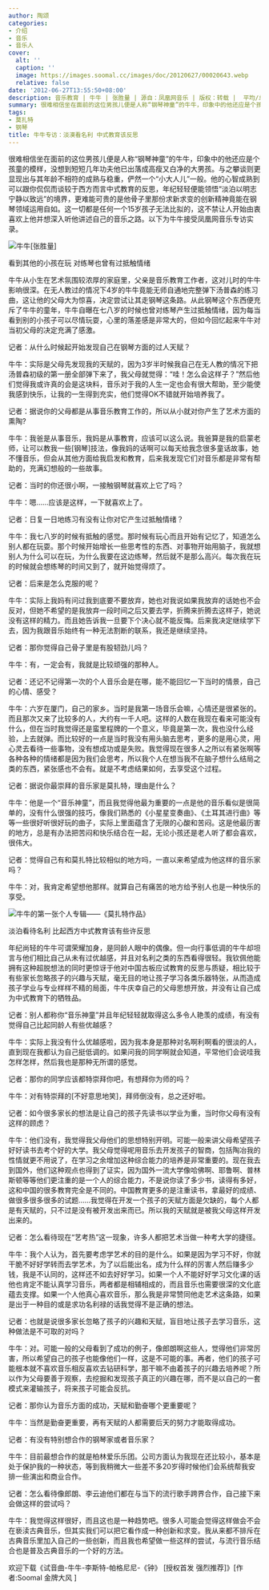 ```yaml
---
author: 陶颂
categories:
- 介绍
- 音乐
- 音乐人
cover:
  alt: ''
  caption: ''
  image: https://images.soomal.cc/images/doc/20120627/00020643.webp
  relative: false
date: '2012-06-27T13:55:50+08:00'
description: 音乐教育 | 牛牛 | 张胜量 | 源自：凤凰网音乐 | 版权：转载 |  平均/总评分：10.00/10
summary: 很难相信坐在面前的这位男孩儿便是人称“钢琴神童”的牛牛，印象中的他还应是个孩童的模样，没想到短短几年功夫他已出落成高瘦又白净的大男孩。与之攀谈则更显现出与其年龄不相符的成熟与稳重，俨然一个“小大人儿”一般。他的心智成熟到可以跟你侃侃而谈较于西方而言中式教育的反思……
tags:
- 莫扎特
- 钢琴
title: 牛牛专访：淡漠看名利 中式教育该反思
---
```


很难相信坐在面前的这位男孩儿便是人称“钢琴神童”的牛牛，印象中的他还应是个孩童的模样，没想到短短几年功夫他已出落成高瘦又白净的大男孩。与之攀谈则更显现出与其年龄不相符的成熟与稳重，俨然一个“小大人儿”一般。他的心智成熟到可以跟你侃侃而谈较于西方而言中式教育的反思，年纪轻轻便能领悟“淡泊以明志宁静以致远”的境界，更难能可贵的是他骨子里那份求新求变的创新精神竟能在钢琴领域运用自如。这一切都是任何一个15岁孩子无法比拟的，这不禁让人开始由衷喜欢上他并想深入听他讲述自己的音乐之路。以下为牛牛接受凤凰网音乐专访实录。

![牛牛[张胜量]](https://images.soomal.cc/images/doc/20120627/00020643.webp)





看到其他的小孩在玩 对练琴也曾有过抵触情绪

牛牛从小生在艺术氛围较浓厚的家庭里，父亲是音乐教育工作者，这对儿时的牛牛影响很深。在无人教过的情况下4岁的牛牛竟能无师自通地完整弹下汤普森的练习曲，这让他的父母大为惊喜，决定尝试让其走钢琴这条路。从此钢琴这个东西便充斥了牛牛的童年，牛牛自曝在七八岁的时候也曾对练琴产生过抵触情绪，因为每当看到别的小孩子可以尽情玩耍，心里的落差感是非常大的，但如今回忆起来牛牛对当初父母的决定充满了感激。

记者：从什么时候起开始发现自己在钢琴方面的过人天赋？

牛牛：实际是父母先发现我的天赋的，因为3岁半时候我自己在无人教的情况下把汤普森初级的第一册全部弹下来了，我父母就觉得：“哇！怎么会这样子？”然后他们觉得我或许真的会是这块料，音乐对于我的人生一定也会有很大帮助，至少能使我感到快乐，让我的一生得到充实，他们觉得OK不错就开始培养我了。

记者：据说你的父母都是从事音乐教育工作的，所以从小就对你产生了艺术方面的熏陶?

牛牛：我爸是从事音乐，我妈是从事教育，应该可以这么说。我爸算是我的启蒙老师，让可以教我一些[钢琴]技法，像我妈的话啊可以每天给我念很多童话故事，她不懂音乐，但会从其他方面给我启发和教育，后来我发现它们对音乐都是非常有帮助的，充满幻想般的一些故事。

记者：当时的你还很小啊，一接触钢琴就喜欢上它了吗？

牛牛：嗯……应该是这样，一下就喜欢上了。

记者：日复一日地练习有没有让你对它产生过抵触情绪？

牛牛：我七八岁的时候有抵触的感觉。那时候有玩心而且开始有记忆了，知道怎么别人都在玩耍。那个时候开始增长一些思考性的东西、对事物开始用脑子，我就想别人为什么可以在玩，为什么我要在这边练琴，然后就不是那么高兴。每次我在玩的时候就会想练琴的时间又到了，就开始觉得烦了。

记者：后来是怎么克服的呢？

牛牛：实际上我妈有问过我到底要不要放弃，她也对我说如果我放弃的话她也不会反对，但她不希望的是我放弃一段时间之后又要去学，折腾来折腾去这样子，她说没有这样的精力。而且她告诉我一旦要下个决心就不能反悔。后来我决定继续学下去，因为我跟音乐始终有一种无法割断的联系，我还是继续坚持。

记者：那你觉得自己骨子里是有股韧劲儿吗？

牛牛：有，一定会有，我就是比较顽强的那种人。

记者：还记不记得第一次的个人音乐会是在哪，能不能回忆一下当时的情景，自己的心情、感受？

牛牛：六岁在厦门，自己的家乡。当时是我第一场音乐会嘛，心情还是很紧张的。而且那次又来了比较多的人，大约有一千人吧。这样的人数在我现在看来可能没有什么，但在当时我觉得还是蛮里程牌的一个意义，毕竟是第一次，我也没什么经验，上去就弹。而比较好的一点是当时我没有用头脑去思考，更多的是用心灵，用心灵去看待一些事物，没有想成功或是失败。我觉得现在很多人之所以有紧张啊等各种各种的情绪都是因为我们会思考，所以我个人在想当我不在脑子想什么结局之类的东西，紧张感也不会有。就是不考虑结果如何，去享受这个过程。

记者：据说你最崇拜的音乐家是莫扎特，理由是什么？

牛牛：他是一个“音乐神童”，而且我觉得他最为重要的一点是他的音乐看似是很简单的，没有什么很强的技巧，像我们熟悉的《小星星变奏曲》、《土耳其进行曲》等等一些很好听很好玩的曲子，实际上里面蕴含了无限的心酸和苦闷。这是他最历害的地方，总是有办法把苦闷和快乐结合在一起，无论小孩还是老人听了都会喜欢，很伟大。

记者：觉得自己有和莫扎特比较相似的地方吗，一直以来希望成为他这样的音乐家吗？

牛牛：对，我肯定希望想他那样。就算自己有痛苦的地方给予别人也是一种快乐的享受。

![牛牛的第一张个人专辑――《莫扎特作品》](https://images.soomal.cc/images/doc/20120627/00020642.webp)





淡泊看待名利 比起西方中式教育该有些许反思

年纪尚轻的牛牛可谓荣耀加身，是同龄人眼中的偶像。但一向行事低调的牛牛却坦言与他们相比自己从未有过优越感，并且对名利之类的东西看得很轻。我钦佩他能拥有这种超脱想法的同时更惊讶于他对中国古板应试教育的反思与质疑，相比较于有些家长忽略孩子的兴趣与天赋，毫无目的地让孩子学习各类乐器特张，从而造成孩子学业与专业样样不精的局面，牛牛庆幸自己的父母思想开放，并没有让自己成为中式教育下的牺牲品。

记者：别人都称你“音乐神童”并且年纪轻轻就取得这么多令人艳羡的成绩，有没有觉得自己比起同龄人有些优越感？

牛牛：实际上我没有什么优越感啦，因为我本身是那种对名啊利啊看的很淡的人，直到现在我都认为自己挺低调的。如果问我的同学啊就会知道，平常他们会说哇我怎样怎样，然后我也是那种无所谓的感觉。

记者：那你的同学应该都特崇拜你吧，有想拜你为师的吗？

牛牛：对有特崇拜的[不好意思地笑]，拜师倒没有，总之还好啦。

记者：如今很多家长的想法是让自己的孩子先读书以学业为重，当时你父母有没有这样的顾虑？

牛牛：他们没有，我觉得我父母他们的思想特别开明。可能一般来讲父母希望孩子好好读书去考个好的大学。我父母觉得呢用音乐去开发孩子的智商，包括陶冶我的性情就更不用说了，在学习之余增加这种综合能力的培养是非常重要的。现在我去到国外，他们这种观点也得到了证实，因为国外一流大学像哈佛啊、耶鲁啊、普林斯顿等等他们更注重的是一个人的综合能力，不是说你读了多少书，读得有多好，这和中国的很多教育完全是不同的。中国教育更多的是注重读书，拿最好的成绩、做很多很多很多的试题……我觉得在开发一个孩子的天赋方面是欠缺的，每个人都是有天赋的，只不过是没有被开发出来而已。所以我的天赋就是被我父母这样开发出来的。

记者：怎么看待现在“艺考热”这一现象，许多人都把艺术当做一种考大学的捷径。

牛牛：我个人认为，首先要考虑学艺术的目的是什么。如果是因为学习不好，你就干脆不好好学转而去学艺术，为了以后能出名，成为什么样的厉害人然后赚多少钱，我是不认同的，这样还不如去好好学习。如果一个人不能好好学习文化课的话他也肯定不能认真学习音乐，两者都是相辅相成的，而且音乐也需要很深的文化底蕴去支撑。如果一个人他真心喜欢音乐，那么我是非常赞同他走艺术这条路，如果是出于一种目的或是求功名利禄的话我觉得不是正确的想法。

记者：也就是说很多家长忽略了孩子的兴趣和天赋，盲目地让孩子去学习音乐，这种做法是不可取的对吗？

牛牛：对。可能一般的父母看到了成功的例子，像郎朗啊这些人，觉得他们非常厉害，所以希望自己的孩子也能像他们一样，这是不可能的事。再者，他们的孩子可能根本就不喜欢音乐相反喜欢去钻研科学，那干嘛不由着孩子的兴趣去培养呢？所以作为父母要善于观察，去挖掘和发现孩子真正的兴趣在哪，而不是以自己的一套模式来灌输孩子，将来孩子可能会反抗。

记者：那你认为音乐方面的成功，天赋和勤奋哪个更重要呢？

牛牛：当然是勤奋更重要，再有天赋的人都需要后天的努力才能取得成功。

记者：有没有特别想合作的钢琴家或者音乐家？

牛牛：目前最想合作的就是柏林爱乐乐团。公司方面认为我现在还比较小，基本是处于保护我的一种状态，等到我稍微大一些差不多20岁得时候他们会系统帮我安排一些演出和商业合作。

记者：怎么看待像郎朗、李云迪他们都在与当下的流行歌手跨界合作，自己接下来会做这样的尝试吗？

牛牛：我觉得这样很好，而且这也是一种趋势吧。很多人可能会觉得这样做会不会在亵渎古典音乐，但其实我们可以把它看作成一种创新和求变。我从来都不排斥在古典音乐里加入自己的一些创新，而且我也希望做一些这样的尝试，与流行音乐结合也是普及古典音乐的一个好的方法。

欢迎下载《试音曲-牛牛-李斯特-帕格尼尼-《钟》 [授权首发 强烈推荐]》[作者:Soomal 金牌大风 ]